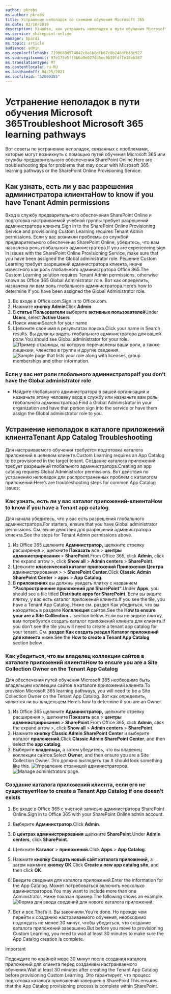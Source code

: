 ```yaml
---
author: pkrebs
ms.author: pkrebs
title: Устранение неполадок со схемами обучения Microsoft 365
ms.date: 02/10/2019
description: Узнайте, как устранить неполадки в пути обучения Microsoft 365
ms.service: sharepoint-online
manager: bpardi
ms.topic: article
audience: admin
ms.openlocfilehash: 7190688d574042c8a1b8dfb67c8b246dfbf8c927
ms.sourcegitcommit: 97e175e5ff5b6a9e0274d5ec9b39fdf7e18eb387
ms.translationtype: MT
ms.contentlocale: ru-RU
ms.lasthandoff: 04/25/2021
ms.locfileid: "52000305"
---
```

# <a name="troubleshoot-microsoft-365-learning-pathways"></a><span data-ttu-id="c8033-103">Устранение неполадок в пути обучения Microsoft 365</span><span class="sxs-lookup"><span data-stu-id="c8033-103">Troubleshoot Microsoft 365 learning pathways</span></span>

<span data-ttu-id="c8033-104">Вот советы по устранению неполадок, связанных с проблемами, которые могут возникнуть с помощью путей обучения Microsoft 365 или службы предварительного обеспечения SharePoint Online.</span><span class="sxs-lookup"><span data-stu-id="c8033-104">Here are troubleshooting tips for problems that may occur with Microsoft 365 learning pathways or the SharePoint Online Provisioning Service.</span></span>

## <a name="how-to-know-if-you-have-tenant-admin-permissions"></a><span data-ttu-id="c8033-105">Как узнать, есть ли у вас разрешения администратора клиента</span><span class="sxs-lookup"><span data-stu-id="c8033-105">How to know if you have Tenant Admin permissions</span></span>

<span data-ttu-id="c8033-106">Вход в службу предварительного обеспечения SharePoint Online и подготовка настраиваемой учебной группы требует разрешений администратора клиента.</span><span class="sxs-lookup"><span data-stu-id="c8033-106">Sign in to the SharePoint Online Provisioning Service and provisioning Custom Learning requires Tenant Admin permissions.</span></span> <span data-ttu-id="c8033-107">Если у вас возникли проблемы со службой предварительного обеспечения SharePoint Online, убедитесь, что вам назначена роль глобального администратора.</span><span class="sxs-lookup"><span data-stu-id="c8033-107">If you are experiencing sign in issues with the SharePoint Online Provisioning Service, make sure that you have been assigned the Global administrator role.</span></span> <span data-ttu-id="c8033-108">Решение Custom Learning требует разрешений администратора клиента, иначе известного как роль глобального администратора Office 365.</span><span class="sxs-lookup"><span data-stu-id="c8033-108">The Custom Learning solution requires Tenant Admin permissions, otherwise known as Office 365 Global Administrator role.</span></span> <span data-ttu-id="c8033-109">Вот как определить, назначена ли вам роль глобального администратора.</span><span class="sxs-lookup"><span data-stu-id="c8033-109">Here’s how to determine if you have been assigned the Global Administrator role.</span></span>

1.  <span data-ttu-id="c8033-110">Во входе в Office.com.</span><span class="sxs-lookup"><span data-stu-id="c8033-110">Sign in to Office.com.</span></span>
2.  <span data-ttu-id="c8033-111">Нажмите **кнопку Admin**</span><span class="sxs-lookup"><span data-stu-id="c8033-111">Click **Admin**</span></span>
3.  <span data-ttu-id="c8033-112">В **статье Пользователи** выберите **активных пользователей**</span><span class="sxs-lookup"><span data-stu-id="c8033-112">Under **Users**, select **Active Users**</span></span>
4.  <span data-ttu-id="c8033-113">Поиск имени</span><span class="sxs-lookup"><span data-stu-id="c8033-113">Search for your name</span></span>
5.  <span data-ttu-id="c8033-114">Щелкните свое имя в результатах поиска.</span><span class="sxs-lookup"><span data-stu-id="c8033-114">Click your name in Search results.</span></span> <span data-ttu-id="c8033-115">Вы должны видеть глобального администратора для вашей роли.</span><span class="sxs-lookup"><span data-stu-id="c8033-115">You should see Global administrator for your role.</span></span>
<span data-ttu-id="c8033-116">![Пример страницы, на которую перечислены ваши роли, а также лицензии, членство в группе и другие сведения.](media/cg-globaladminrole.png)</span><span class="sxs-lookup"><span data-stu-id="c8033-116">![Sample page that lists your role along with licenses, group memberships and other information.](media/cg-globaladminrole.png)</span></span>

### <a name="if-you-dont-have-the-global-administrator-role"></a><span data-ttu-id="c8033-117">Если у вас нет роли глобального администратора</span><span class="sxs-lookup"><span data-stu-id="c8033-117">If you don’t have the Global administrator role</span></span>
- <span data-ttu-id="c8033-118">Найдите глобального администратора в вашей организации и назначьте этому человеку вход в службу или назначьте вам роль глобального администратора.</span><span class="sxs-lookup"><span data-stu-id="c8033-118">Find a Global Administrator in your organization and have that person sign into the service or have them assign the Global administrator role to you.</span></span>

## <a name="tenant-app-catalog-troubleshooting"></a><span data-ttu-id="c8033-119">Устранение неполадок в каталоге приложений клиента</span><span class="sxs-lookup"><span data-stu-id="c8033-119">Tenant App Catalog Troubleshooting</span></span>
<span data-ttu-id="c8033-120">Для настраиваемого обучения требуется подготовка каталога приложений в целевом клиенте.</span><span class="sxs-lookup"><span data-stu-id="c8033-120">Custom Learning requires an App Catalog to be provisioned in the target tenant.</span></span> <span data-ttu-id="c8033-121">Создание каталога приложений требует разрешений глобального администратора.</span><span class="sxs-lookup"><span data-stu-id="c8033-121">Creating an app catalog requires Global Administrator permissions.</span></span> <span data-ttu-id="c8033-122">Вот действия по устранению неполадок для распространенных проблем с каталогом приложений:</span><span class="sxs-lookup"><span data-stu-id="c8033-122">Here’s are troubleshooting steps for common App Catalog issues:</span></span>

### <a name="how-to-know-if-you-have-a-tenant-app-catalog"></a><span data-ttu-id="c8033-123">Как узнать, есть ли у вас каталог приложений-клиента</span><span class="sxs-lookup"><span data-stu-id="c8033-123">How to know if you have a Tenant app catalog</span></span> 
<span data-ttu-id="c8033-124">Для начала убедитесь, что у вас есть разрешения глобального администратора.</span><span class="sxs-lookup"><span data-stu-id="c8033-124">For starters, ensure that you have Global administrator permissions.</span></span> <span data-ttu-id="c8033-125">См. выше действия для разрешений администратора клиента.</span><span class="sxs-lookup"><span data-stu-id="c8033-125">See the steps for Tenant Admin permissions above.</span></span>

1. <span data-ttu-id="c8033-126">Из Office 365 щелкните **Администратор,** щелкните стрелку расширения >, щелкните **Показать** все  >  **центры администрирования**  >  **SharePoint**.</span><span class="sxs-lookup"><span data-stu-id="c8033-126">From Office 365, click **Admin**, click the expand arrow >, click **Show all** > **Admin centers** > **SharePoint**.</span></span>
2. <span data-ttu-id="c8033-127">Щелкните **классический каталог приложений Приложения Центра** администрирования  >    >  **SharePoint Center.**</span><span class="sxs-lookup"><span data-stu-id="c8033-127">Click **Classic Admin SharePoint Center** > **apps** > **App Catalog**.</span></span>
3. <span data-ttu-id="c8033-128">В **приложениях** вы должны увидеть плитку с названием **"Распространение приложений для SharePoint".**</span><span class="sxs-lookup"><span data-stu-id="c8033-128">Under **Apps**, you should see a tile titled **Distribute apps for SharePoint**.</span></span> <span data-ttu-id="c8033-129">Если вы видите плитку, у вас есть каталог приложений клиента.</span><span class="sxs-lookup"><span data-stu-id="c8033-129">If you see the tile, you have a Tenant App Catalog.</span></span> <span data-ttu-id="c8033-130">Ниже см. раздел Как убедиться, что вы находитесь в разделе **Колллекция** сайтов.</span><span class="sxs-lookup"><span data-stu-id="c8033-130">See the **How to ensure your are a Site Colllection...** section below.</span></span> <span data-ttu-id="c8033-131">Если вы не видите плитку, вам потребуется создать каталог приложений клиента для клиента.</span><span class="sxs-lookup"><span data-stu-id="c8033-131">If you don’t see the tile you will need to create a tenant app catalog for your tenant.</span></span> <span data-ttu-id="c8033-132">См. **раздел Как создать раздел Каталог приложений для клиента** ниже.</span><span class="sxs-lookup"><span data-stu-id="c8033-132">See the **How to create a Tenant App Catalog** section below .</span></span>

### <a name="how-to-ensure-you-are-a-site-collection-owner-on-the-tenant-app-catalog"></a><span data-ttu-id="c8033-133">Как убедиться, что вы владелец коллекции сайтов в каталоге приложений клиента</span><span class="sxs-lookup"><span data-stu-id="c8033-133">How to ensure you are a Site Collection Owner on the Tenant App Catalog</span></span> 
<span data-ttu-id="c8033-134">Для обеспечения путей обучения Microsoft 365 необходимо быть владельцем коллекции сайтов в каталоге приложений клиента.</span><span class="sxs-lookup"><span data-stu-id="c8033-134">To provision Microsoft 365 learning pathways, you will need to be a Site Collection Owner on the Tenant App Catalog.</span></span> <span data-ttu-id="c8033-135">Вот как определить, является ли вы владельцем.</span><span class="sxs-lookup"><span data-stu-id="c8033-135">Here’s how to determine if you are an Owner.</span></span>

1. <span data-ttu-id="c8033-136">Из Office 365 щелкните **Администратор,** щелкните стрелку расширения >, щелкните **Показать** все  >  **центры администрирования**  >  **SharePoint**.</span><span class="sxs-lookup"><span data-stu-id="c8033-136">From Office 365, click **Admin**, click the expand arrow >, click **Show all** > **Admin centers** > **SharePoint**.</span></span>
2. <span data-ttu-id="c8033-137">Нажмите **кнопку Classic Admin SharePoint Center** и выберите каталог **приложений.**</span><span class="sxs-lookup"><span data-stu-id="c8033-137">Click **Classic Admin SharePoint Center**, and then select the **app catalog**.</span></span>
3. <span data-ttu-id="c8033-138">Выберите **владельца,** а затем убедитесь, что вы владелец коллекции сайтов.</span><span class="sxs-lookup"><span data-stu-id="c8033-138">Select **Owner**, and then ensure you are a Site Collection Owner.</span></span> <span data-ttu-id="c8033-139">Это должно выглядеть так.</span><span class="sxs-lookup"><span data-stu-id="c8033-139">It should look something like this.</span></span>
<span data-ttu-id="c8033-140">![Управление страницей администраторов.](media/cg-sitecollectionowner.png)</span><span class="sxs-lookup"><span data-stu-id="c8033-140">![Manage administrators page.](media/cg-sitecollectionowner.png)</span></span>

### <a name="how-to-create-a-tenant-app-catalog-if-one-doesnt-exists"></a><span data-ttu-id="c8033-141">Создание каталога приложений клиента, если его не существует</span><span class="sxs-lookup"><span data-stu-id="c8033-141">How to create a Tenant App Catalog if one doesn’t exists</span></span> 
1. <span data-ttu-id="c8033-142">Во входе в Office 365 с учетной записью администратора SharePoint Online.</span><span class="sxs-lookup"><span data-stu-id="c8033-142">Sign in to Office 365 with your SharePoint Online admin account.</span></span>
2. <span data-ttu-id="c8033-143">Выберите **Администратор**.</span><span class="sxs-lookup"><span data-stu-id="c8033-143">Click **Admin**.</span></span>
3. <span data-ttu-id="c8033-144">В **центрах администрирования** щелкните **SharePoint**.</span><span class="sxs-lookup"><span data-stu-id="c8033-144">Under **Admin centers**, click **SharePoint**.</span></span> 
4. <span data-ttu-id="c8033-145">Щелкните **Каталог**  >  **приложений.**</span><span class="sxs-lookup"><span data-stu-id="c8033-145">Click **Apps** > **App Catalog**.</span></span>
5. <span data-ttu-id="c8033-146">Нажмите **кнопку Создать новый сайт каталога приложений,** а затем нажмите **кнопку ОК**.</span><span class="sxs-lookup"><span data-stu-id="c8033-146">Click **Create a new app catalog site**, and then click **OK**.</span></span> 
6.  <span data-ttu-id="c8033-147">Введите сведения для каталога приложений.</span><span class="sxs-lookup"><span data-stu-id="c8033-147">Enter the information for the App Catalog.</span></span> <span data-ttu-id="c8033-148">Может потребоваться включить несколько администраторов.</span><span class="sxs-lookup"><span data-stu-id="c8033-148">You may want to include more than one Administrator.</span></span> <span data-ttu-id="c8033-149">Ниже показан пример.</span><span class="sxs-lookup"><span data-stu-id="c8033-149">The following shows an example.</span></span>  
![Форма для ввода сведений для нового каталога приложений.](media/cg-appcatalogfinish.png)

7.  <span data-ttu-id="c8033-151">Вот и все.</span><span class="sxs-lookup"><span data-stu-id="c8033-151">That’s it.</span></span> <span data-ttu-id="c8033-152">Вы закончили.</span><span class="sxs-lookup"><span data-stu-id="c8033-152">You’re done.</span></span> <span data-ttu-id="c8033-153">Но прежде чем перейти к созданию настраиваемого обучения, необходимо подождать не менее 30 минут, чтобы убедиться, что создание каталога приложений завершено.</span><span class="sxs-lookup"><span data-stu-id="c8033-153">But before you move to provisioning Custom Learning, you need to wait at least 30 minutes to make sure the App Catalog creation is complete.</span></span> 

> [!IMPORTANT]
> <span data-ttu-id="c8033-154">Подождите по крайней мере 30 минут после создания каталога приложений для клиента перед созданием настраиваемого обучения.</span><span class="sxs-lookup"><span data-stu-id="c8033-154">Wait at least 30 minutes after creating the Tenant App Catalog before provisioning Custom Learning.</span></span> <span data-ttu-id="c8033-155">Это гарантирует, что процесс подготовка каталога приложений завершен в SharePoint.</span><span class="sxs-lookup"><span data-stu-id="c8033-155">This ensures that the App Catalog provisioning process is complete within SharePoint.</span></span> 